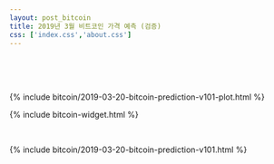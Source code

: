 ```yaml
---
layout: post_bitcoin
title: 2019년 3월 비트코인 가격 예측 (검증) 
css: ['index.css','about.css']
---
```


<br>

<br>

<br>

{% include bitcoin/2019-03-20-bitcoin-prediction-v101-plot.html %}

{% include bitcoin-widget.html %}

<br>

{% include bitcoin/2019-03-20-bitcoin-prediction-v101.html %}